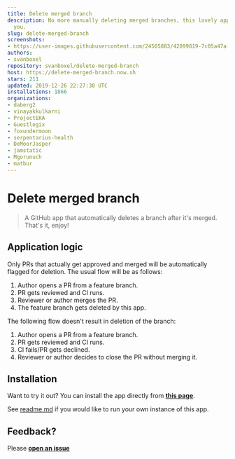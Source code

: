 ```yaml
---
title: Delete merged branch
description: No more manually deleting merged branches, this lovely app does it for
  you.
slug: delete-merged-branch
screenshots:
- https://user-images.githubusercontent.com/24505883/42899819-7c05a47a-8ac7-11e8-8be9-9e3888f1bedc.gif
authors:
- svanboxel
repository: svanboxel/delete-merged-branch
host: https://delete-merged-branch.now.sh
stars: 211
updated: 2019-12-26 22:27:30 UTC
installations: 1866
organizations:
- daberg2
- vinayakkulkarni
- ProjectEKA
- Guestlogix
- foxundermoon
- serpentarius-health
- DeMoorJasper
- jamstatic
- Mgorunuch
- matbur
---
```


# Delete merged branch

> A GitHub app that automatically deletes a branch after it's merged. That's it, enjoy! 

## Application logic
Only PRs that actually get approved and merged will be automatically flagged for deletion. The usual flow will be as follows:
 1. Author opens a PR from a feature branch.
 2. PR gets reviewed and CI runs.
 3. Reviewer or author merges the PR.
 4. The feature branch gets deleted by this app.
 
The following flow doesn't result in deletion of the branch:
 1. Author opens a PR from a feature branch.
 2. PR gets reviewed and CI runs.
 3. CI fails/PR gets declined.
 4. Reviewer or author decides to close the PR without merging it.
 
## Installation

Want to try it out? You can install the app directly from [**this page**](https://github.com/apps/delete-merged-branch).

See [readme.md](https://github.com/SvanBoxel/delete-merged-branch/blob/master/README.md) if you would like to run your own instance of this app.

## Feedback?

Please [**open an issue**](https://github.com/SvanBoxel/delete-merged-branch/issues/new)
